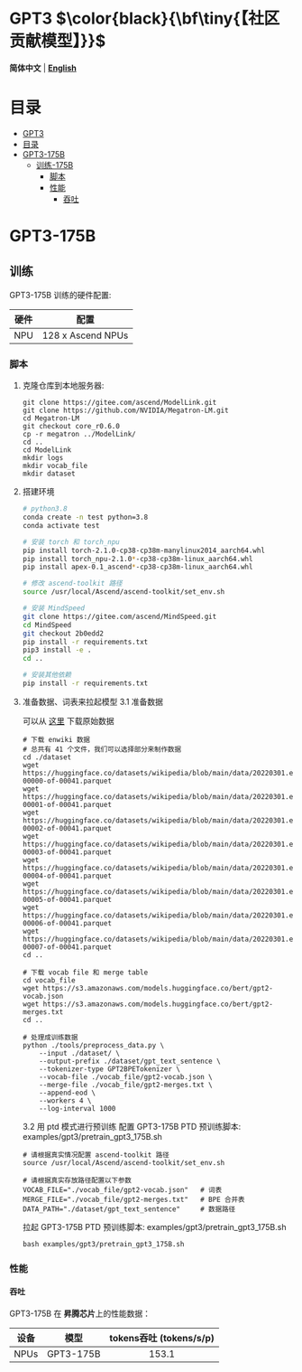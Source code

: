 # GPT3  $\color{black}{\bf\tiny{【社区贡献模型】}}$

<p align="left">
        <b>简体中文</b> |
        <b><a href="README.md">English</a> </b> 
</p>

# 目录

- [GPT3](#GPT3)
- [目录](#目录)
- [GPT3-175B](#GPT3-175B)
  - [训练-175B](#训练)
    - [脚本](#脚本)
    - [性能](#性能)
      - [吞吐](#吞吐)

# GPT3-175B

## 训练

GPT3-175B 训练的硬件配置:

| 硬件 |      配置      |
| :--: | :-------------: |
| NPU | 128 x Ascend NPUs |

### 脚本

1. 克隆仓库到本地服务器:

    ```shell
    git clone https://gitee.com/ascend/ModelLink.git
    git clone https://github.com/NVIDIA/Megatron-LM.git
    cd Megatron-LM
    git checkout core_r0.6.0
    cp -r megatron ../ModelLink/
    cd .. 
    cd ModelLink
    mkdir logs
    mkdir vocab_file
    mkdir dataset
    ```

2. 搭建环境

    ```bash
    # python3.8
    conda create -n test python=3.8
    conda activate test

    # 安装 torch 和 torch_npu
    pip install torch-2.1.0-cp38-cp38m-manylinux2014_aarch64.whl
    pip install torch_npu-2.1.0*-cp38-cp38m-linux_aarch64.whl
    pip install apex-0.1_ascend*-cp38-cp38m-linux_aarch64.whl

    # 修改 ascend-toolkit 路径
    source /usr/local/Ascend/ascend-toolkit/set_env.sh 

    # 安装 MindSpeed
    git clone https://gitee.com/ascend/MindSpeed.git
    cd MindSpeed
    git checkout 2b0edd2
    pip install -r requirements.txt 
    pip3 install -e .
    cd ..

    # 安装其他依赖
    pip install -r requirements.txt 
    ```

3. 准备数据、词表来拉起模型
    3.1 准备数据
    
    可以从 [这里](https://huggingface.co/datasets/wikipedia/tree/main/data/20220301.en) 下载原始数据
    ```shell
    # 下载 enwiki 数据
    # 总共有 41 个文件，我们可以选择部分来制作数据
    cd ./dataset
    wget https://huggingface.co/datasets/wikipedia/blob/main/data/20220301.en/train-00000-of-00041.parquet
    wget https://huggingface.co/datasets/wikipedia/blob/main/data/20220301.en/train-00001-of-00041.parquet
    wget https://huggingface.co/datasets/wikipedia/blob/main/data/20220301.en/train-00002-of-00041.parquet
    wget https://huggingface.co/datasets/wikipedia/blob/main/data/20220301.en/train-00003-of-00041.parquet
    wget https://huggingface.co/datasets/wikipedia/blob/main/data/20220301.en/train-00004-of-00041.parquet
    wget https://huggingface.co/datasets/wikipedia/blob/main/data/20220301.en/train-00005-of-00041.parquet
    wget https://huggingface.co/datasets/wikipedia/blob/main/data/20220301.en/train-00006-of-00041.parquet
    wget https://huggingface.co/datasets/wikipedia/blob/main/data/20220301.en/train-00007-of-00041.parquet
    cd ..

    # 下载 vocab file 和 merge table
    cd vocab_file
    wget https://s3.amazonaws.com/models.huggingface.co/bert/gpt2-vocab.json
    wget https://s3.amazonaws.com/models.huggingface.co/bert/gpt2-merges.txt
    cd ..

    # 处理成训练数据
    python ./tools/preprocess_data.py \
        --input ./dataset/ \
        --output-prefix ./dataset/gpt_text_sentence \
        --tokenizer-type GPT2BPETokenizer \
        --vocab-file ./vocab_file/gpt2-vocab.json \
        --merge-file ./vocab_file/gpt2-merges.txt \
        --append-eod \
        --workers 4 \
        --log-interval 1000
    ```

    3.2 用 ptd 模式进行预训练
    配置 GPT3-175B PTD 预训练脚本: examples/gpt3/pretrain_gpt3_175B.sh

    ```shell
    # 请根据真实情况配置 ascend-toolkit 路径
    source /usr/local/Ascend/ascend-toolkit/set_env.sh 
    
    # 请根据真实存放路径配置以下参数
    VOCAB_FILE="./vocab_file/gpt2-vocab.json"   # 词表
    MERGE_FILE="./vocab_file/gpt2-merges.txt"   # BPE 合并表
    DATA_PATH="./dataset/gpt_text_sentence"     # 数据路径
    ```

   拉起 GPT3-175B PTD 预训练脚本: examples/gpt3/pretrain_gpt3_175B.sh

    ```shell
    bash examples/gpt3/pretrain_gpt3_175B.sh
    ```

### 性能

#### 吞吐

GPT3-175B 在 **昇腾芯片**上的性能数据：

| 设备 |    模型    | tokens吞吐 (tokens/s/p) | 
| :--: | :--------: |:---------------------:| 
| NPUs | GPT3-175B |        153.1         |

